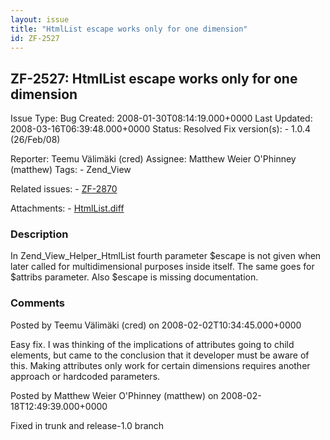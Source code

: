 ```yaml
---
layout: issue
title: "HtmlList escape works only for one dimension"
id: ZF-2527
---
```


ZF-2527: HtmlList escape works only for one dimension
-----------------------------------------------------

 Issue Type: Bug Created: 2008-01-30T08:14:19.000+0000 Last Updated: 2008-03-16T06:39:48.000+0000 Status: Resolved Fix version(s): - 1.0.4 (26/Feb/08)
 
 Reporter:  Teemu Välimäki (cred)  Assignee:  Matthew Weier O'Phinney (matthew)  Tags: - Zend\_View
 
 Related issues: - [ZF-2870](/issues/browse/ZF-2870)
 
 Attachments: - [HtmlList.diff](/issues/secure/attachment/11120/HtmlList.diff)
 
### Description

In Zend\_View\_Helper\_HtmlList fourth parameter $escape is not given when later called for multidimensional purposes inside itself. The same goes for $attribs parameter. Also $escape is missing documentation.

 

 

### Comments

Posted by Teemu Välimäki (cred) on 2008-02-02T10:34:45.000+0000

Easy fix. I was thinking of the implications of attributes going to child elements, but came to the conclusion that it developer must be aware of this. Making attributes only work for certain dimensions requires another approach or hardcoded parameters.

 

 

Posted by Matthew Weier O'Phinney (matthew) on 2008-02-18T12:49:39.000+0000

Fixed in trunk and release-1.0 branch

 

 